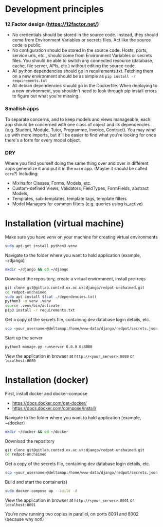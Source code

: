 # Development principles

### 12 Factor design (https://12factor.net/)
* No credentials should be stored in the source code.  Instead, they should come from Environment Variables or secrets files.  Act like the source code is public.
* No configuration should be stored in the source code.  Hosts, ports, service urls, etc., should come from Environment Variables or secrets files.  You should be able to switch any connected resource (database, cache, file server, APIs, etc.) without editing the source code.
* All python dependencies should go in requirements.txt.  Fetching them on a new environment should be as simple as `pip install -r requirements.txt`
* All debian dependencies should go in the Dockerfile.  When deploying to a new environment, you shouldn't need to look through pip install errors to figure out what you're missing.

### Smallish apps
To separate concerns, and to keep models and views manageable, each app should be concerned with one class of object and its dependencies (e.g. Student, Module, Tutor, Programme, Invoice, Contract).  You may wind up with more imports, but it'll be easier to find what you're looking for once there's a form for every model object.

### DRY
Where you find yourself doing the same thing over and over in different apps generalize it and put it in the `main` app. (Maybe it should be called `core`?)
Including:
* Mixins for Classes, Forms, Models, etc.
* Custom-defined Views, Validators, FieldTypes, FormFields, abstract Models, 
* Templates, sub-templates, template tags, template filters
* Model Managers for common filters (e.g. queries using is_active)

# Installation (virtual machine)

Make sure you have venv on your machine for creating virtual environments
```bash
sudo apt-get install python3-venv
```

Navigate to the folder where you want to hold application (example, ~/django)
```bash 
mkdir ~/django && cd ~/django
```

Download the repository, create a virtual environment, install pre-reqs
```bash 
git clone git@gitlab.conted.ox.ac.uk:django/redpot-unchained.git
cd redpot-unchained
sudo apt install $(cat ./dependencies.txt)
python3 -m venv .venv
source .venv/bin/activate
pip3 install -r requirements.txt
```

Get a copy of the secrets file, containing dev database login details, etc.
```bash 
scp <your_username>@deltamap:/home/www-data/django/redpot/secrets.json .
```

Start up the server
```bash
python3 manage.py runserver 0.0.0.0:8080
```

View the application in browser at `http://<your_server>:8080` or `localhost:8080`

# Installation (docker)

First, install docker and docker-compose
* https://docs.docker.com/get-docker/
* https://docs.docker.com/compose/install/

Navigate to the folder where you want to hold application (example, ~/docker)
```bash 
mkdir ~/docker && cd ~/docker
```

Download the repository
```bash 
git clone git@gitlab.conted.ox.ac.uk:django/redpot-unchained.git
cd redpot-unchained
```

Get a copy of the secrets file, containing dev database login details, etc.
```bash 
scp <your_username>@deltamap:/home/www-data/django/redpot/secrets.json .
```

Build and start the container(s)
```bash
sudo docker-compose up --build -d
```

View the application in browser at `http://<your_server>:8001` or `localhost:8001`

You're now running two copies in parallel, on ports 8001 and 8002 (because why not!)